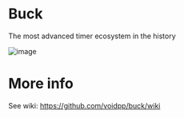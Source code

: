 # Buck
The most advanced timer ecosystem in the history

![image](https://i.imgur.com/1GArGZX.png)

# More info
See wiki: https://github.com/voidpp/buck/wiki
